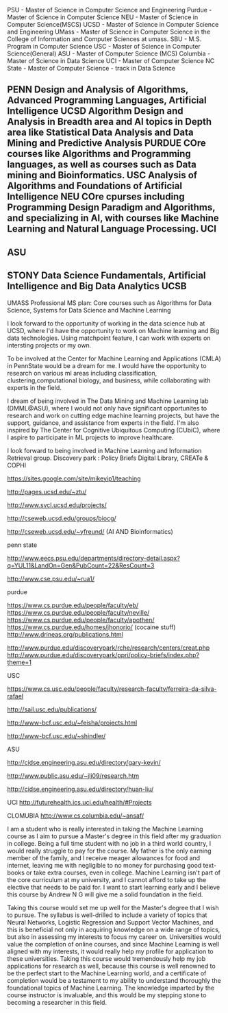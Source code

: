 PSU - Master of Science in Computer Science and Engineering
Purdue - Master of Science in Computer Science
NEU - Master of Science in Computer Science(MSCS)
UCSD - Master of Science in Computer Science and Engineering
UMass - Master of Science in Computer Science in the College of Information and Computer Sciences at umass.
SBU - M.S. Program in Computer Science
USC - Master of Science in Computer Science(General)
ASU - Master of Computer Science (MCS)
Columbia - Master of Science in Data Science
UCI - Master of Computer Science
NC State - Master of Computer Science - track in Data Science


PENN
Design and Analysis of Algorithms, Advanced Programming Languages, Artificial Intelligence
UCSD
Algorithm Design and Analysis in Breadth area and AI topics in Depth area like Statistical Data Analysis and Data Mining and Predictive Analysis
PURDUE
COre courses like Algorithms and Programming languages, as well as courses such as Data mining and Bioinformatics.
USC
Analysis of Algorithms  and Foundations of Artificial Intelligence
NEU
COre cpurses including Programming Design Paradigm and Algorithms, and specializing in AI, with courses like Machine Learning and Natural Language Processing.
UCI
-
ASU
- 
STONY
Data Science Fundamentals, Artificial Intelligence and Big Data Analytics
UCSB
-
UMASS
Professional MS plan: Core courses such as Algorithms for Data Science, Systems for Data Science and Machine Learning


I look forward to the opportunity of working in the data science hub at UCSD, where I'd have the opportunity to work on Machine learning and Big data technologies. Using matchpoint feature, I can work with experts on intersting projects or my own.

To be involved at the Center for Machine Learning and Applications (CMLA) in PennState would be a dream for me. I would have the opportunity to research on various ml areas including  classification, clustering,computational biology, and business, while collaborating with experts in the field.

I dream of being involved in The Data Mining and Machine Learning lab (DMML@ASU), where I would not only have significant opportunites to research and work on cutting edge machine learning projects, but have the support, guidance, and assistance from experts in the field. I'm also inspired by The Center for Cognitive Ubiquitous Computing (CUbiC), where I aspire to participate in ML projects to improve healthcare.

I look forward to being involved in Machine Learning and Information Retrieval group.
Discovery park : Policy Briefs Digital Library, CREATe & COPHI


https://sites.google.com/site/mikeyip1/teaching

http://pages.ucsd.edu/~ztu/

http://www.svcl.ucsd.edu/projects/

http://cseweb.ucsd.edu/groups/biocg/

http://cseweb.ucsd.edu/~yfreund/ (AI AND Bioinformatics)


penn state

http://www.eecs.psu.edu/departments/directory-detail.aspx?q=YUL11&LandOn=Gen&PubCount=22&ResCount=3

http://www.cse.psu.edu/~rua1/

purdue

https://www.cs.purdue.edu/people/faculty/eb/
https://www.cs.purdue.edu/people/faculty/neville/
https://www.cs.purdue.edu/people/faculty/apothen/
https://www.cs.purdue.edu/homes/jhonorio/ (cocaine stuff)
http://www.drineas.org/publications.html

http://www.purdue.edu/discoverypark/rche/research/centers/creat.php
http://www.purdue.edu/discoverypark/ppri/policy-briefs/index.php?theme=1

USC

https://www.cs.usc.edu/people/faculty/research-faculty/ferreira-da-silva-rafael

http://sail.usc.edu/publications/

http://www-bcf.usc.edu/~feisha/projects.html

http://www-bcf.usc.edu/~shindler/


ASU

http://cidse.engineering.asu.edu/directory/gary-kevin/

http://www.public.asu.edu/~jli09/research.htm

http://cidse.engineering.asu.edu/directory/huan-liu/


UCI
http://futurehealth.ics.uci.edu/health/#Projects

CLOMUBIA
http://www.cs.columbia.edu/~ansaf/


I am a student who is really interested in taking the Machine Learning course as I aim to pursue a Master's degree in this field after my graduation in college. Being a full time student with no job in a third world country, I would really struggle to pay for the course. My father is the only earning member of the family, and I receive meager allowances for food and internet, leaving me with negligible to no money for purchasing good text-books or take extra courses, even in college. Machine Learning isn't part of the core curriculum at my university, and I cannot afford to take up the elective that needs to be paid for. I want to start learning early and I believe this course by Andrew N G will give me a solid foundation in the field. 

Taking this course would set me up well for the Master's degree that I wish to pursue. The syllabus is well-drilled to include a variety of topics that Neural Networks, Logistic Regression and Support Vector Machines, and this is beneficial not only in acquiring knowledge on a wide range of topics, but also in assessing my interests to focus my career on. Universities would value the completion of online courses, and since Machine Learning is well aligned with my interests, it would really help my profile for application to these universities. Taking this course would tremendously help my job applications for research as well, because this course is well renowned to be the perfect start to the Machine Learning  world, and a certificate of completion would be a testament to my ability to understand thoroughly the foundational topics of Machine Learning. The knowledge imparted by the course instructor is invaluable, and this would be my stepping stone to becoming a researcher in this field.
